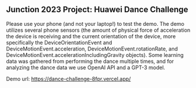 ## Junction 2023 Project: Huawei Dance Challenge

Please use your phone (and not your laptop!) to test the demo. The demo utilizes several phone sensors (the amount of physical force of acceleration the device is receiving and the current orientation of the device, more specifically the DeviceOrientationEvent and DeviceMotionEvent.acceleration, DeviceMotionEvent.rotationRate, and DeviceMotionEvent.accelerationIncludingGravity objects). Some learning data was gathered from performing the dance multiple times, and for analyzing the dance data we use OpenAI API and a GPT-3 model.

Demo url: https://dance-challenge-8fpr.vercel.app/

